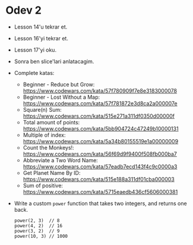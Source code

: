 # Odev 2

- Lesson 14'u tekrar et.
- Lesson 16'yi tekrar et.
- Lesson 17'yi oku.
- Sonra ben slice'lari anlatacagim.

- Complete katas:

  - Beginner - Reduce but Grow: https://www.codewars.com/kata/57f780909f7e8e3183000078
  - Beginner - Lost Without a Map: https://www.codewars.com/kata/57f781872e3d8ca2a000007e
  - Square(n) Sum: https://www.codewars.com/kata/515e271a311df0350d00000f
  - Total amount of points: https://www.codewars.com/kata/5bb904724c47249b10000131
  - Multiple of index: https://www.codewars.com/kata/5a34b80155519e1a00000009
  - Count the Monkeys!: https://www.codewars.com/kata/56f69d9f9400f508fb000ba7
  - Abbreviate a Two Word Name: https://www.codewars.com/kata/57eadb7ecd143f4c9c0000a3
  - Get Planet Name By ID: https://www.codewars.com/kata/515e188a311df01cba000003
  - Sum of positive: https://www.codewars.com/kata/5715eaedb436cf5606000381

- Write a custom `power` function that takes two integers, and returns one back.

  ```golang
  power(2, 3)  // 8
  power(4, 2)  // 16
  power(3, 2)  // 9
  power(10, 3) // 1000
  ```
